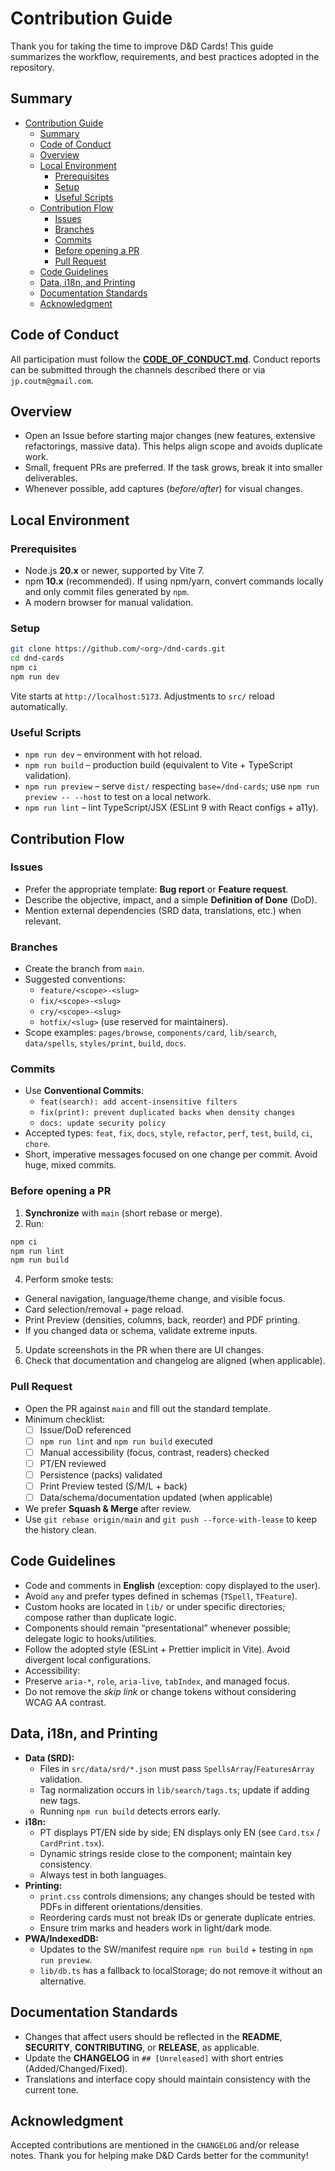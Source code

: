 # Contribution Guide

Thank you for taking the time to improve D&D Cards! This guide summarizes the workflow, requirements, and best practices adopted in the repository.

## Summary
- [Contribution Guide](#contribution-guide)
  - [Summary](#summary)
  - [Code of Conduct](#code-of-conduct)
  - [Overview](#overview)
  - [Local Environment](#local-environment)
    - [Prerequisites](#prerequisites)
    - [Setup](#setup)
    - [Useful Scripts](#useful-scripts)
  - [Contribution Flow](#contribution-flow)
    - [Issues](#issues)
    - [Branches](#branches)
    - [Commits](#commits)
    - [Before opening a PR](#before-opening-a-pr)
    - [Pull Request](#pull-request)
  - [Code Guidelines](#code-guidelines)
  - [Data, i18n, and Printing](#data-i18n-and-printing)
  - [Documentation Standards](#documentation-standards)
  - [Acknowledgment](#acknowledgment)

## Code of Conduct

All participation must follow the **[CODE_OF_CONDUCT.md](CODE_OF_CONDUCT.md)**. Conduct reports can be submitted through the channels described there or via `jp.coutm@gmail.com`.

## Overview

- Open an Issue before starting major changes (new features, extensive refactorings, massive data). This helps align scope and avoids duplicate work.
- Small, frequent PRs are preferred. If the task grows, break it into smaller deliverables.
- Whenever possible, add captures (*before/after*) for visual changes.

## Local Environment
### Prerequisites

- Node.js **20.x** or newer, supported by Vite 7.
- npm **10.x** (recommended). If using npm/yarn, convert commands locally and only commit files generated by `npm`.
- A modern browser for manual validation.

### Setup

```bash
git clone https://github.com/<org>/dnd-cards.git
cd dnd-cards
npm ci
npm run dev
```

Vite starts at `http://localhost:5173`. Adjustments to `src/` reload automatically.

### Useful Scripts

- `npm run dev` – environment with hot reload.
- `npm run build` – production build (equivalent to Vite + TypeScript validation).
- `npm run preview` – serve `dist/` respecting `base=/dnd-cards`; use `npm run preview -- --host` to test on a local network.
- `npm run lint` – lint TypeScript/JSX (ESLint 9 with React configs + a11y).

## Contribution Flow
### Issues

- Prefer the appropriate template: **Bug report** or **Feature request**.
- Describe the objective, impact, and a simple **Definition of Done** (DoD).
- Mention external dependencies (SRD data, translations, etc.) when relevant.

### Branches

- Create the branch from `main`. 
- Suggested conventions: 
  - `feature/<scope>-<slug>` 
  - `fix/<scope>-<slug>` 
  - `cry/<scope>-<slug>` 
  - `hotfix/<slug>` (use reserved for maintainers).
- Scope examples: `pages/browse`, `components/card`, `lib/search`, `data/spells`, `styles/print`, `build`, `docs`.

### Commits

- Use **Conventional Commits**: 
  - `feat(search): add accent-insensitive filters` 
  - `fix(print): prevent duplicated backs when density changes` 
  - `docs: update security policy`
- Accepted types: `feat`, `fix`, `docs`, `style`, `refactor`, `perf`, `test`, `build`, `ci`, `chore`.
- Short, imperative messages focused on one change per commit. Avoid huge, mixed commits.

### Before opening a PR

1. **Synchronize** with `main` (short rebase or merge).
2. Run:

```bash
npm ci
npm run lint
npm run build
```

4. Perform smoke tests:
  - General navigation, language/theme change, and visible focus.
  - Card selection/removal + page reload.
  - Print Preview (densities, columns, back, reorder) and PDF printing.
  - If you changed data or schema, validate extreme inputs.
5. Update screenshots in the PR when there are UI changes.
6. Check that documentation and changelog are aligned (when applicable).

### Pull Request
- Open the PR against `main` and fill out the standard template. 
- Minimum checklist:
  - [ ] Issue/DoD referenced
  - [ ] `npm run lint` and `npm run build` executed
  - [ ] Manual accessibility (focus, contrast, readers) checked
  - [ ] PT/EN reviewed
  - [ ] Persistence (packs) validated
  - [ ] Print Preview tested (S/M/L + back)
  - [ ] Data/schema/documentation updated (when applicable)
- We prefer **Squash & Merge** after review.
- Use `git rebase origin/main` and `git push --force-with-lease` to keep the history clean.

## Code Guidelines
- Code and comments in **English** (exception: copy displayed to the user).
- Avoid `any` and prefer types defined in schemas (`TSpell`, `TFeature`).
- Custom hooks are located in `lib/` or under specific directories; compose rather than duplicate logic. 
- Components should remain “presentational” whenever possible; delegate logic to hooks/utilities.
- Follow the adopted style (ESLint + Prettier implicit in Vite). Avoid divergent local configurations.
- Accessibility:
-   Preserve `aria-*`, `role`, `aria-live`, `tabIndex`, and managed focus.
-   Do not remove the *skip link* or change tokens without considering WCAG AA contrast.

## Data, i18n, and Printing
- **Data (SRD):**
  - Files in `src/data/srd/*.json` must pass `SpellsArray`/`FeaturesArray` validation.
  - Tag normalization occurs in `lib/search/tags.ts`; update if adding new tags.
  - Running `npm run build` detects errors early.
- **i18n:**
  - PT displays PT/EN side by side; EN displays only EN (see `Card.tsx` / `CardPrint.tsx`).
  - Dynamic strings reside close to the component; maintain key consistency.
  - Always test in both languages.
- **Printing:**
  - `print.css` controls dimensions; any changes should be tested with PDFs in different orientations/densities.
  - Reordering cards must not break IDs or generate duplicate entries. 
  - Ensure trim marks and headers work in light/dark mode.
- **PWA/IndexedDB:**
  - Updates to the SW/manifest require `npm run build` + testing in `npm run preview`.
  - `lib/db.ts` has a fallback to localStorage; do not remove it without an alternative.

## Documentation Standards
- Changes that affect users should be reflected in the **README**, **SECURITY**, **CONTRIBUTING**, or **RELEASE**, as applicable.
- Update the **CHANGELOG** in `## [Unreleased]` with short entries (Added/Changed/Fixed).
- Translations and interface copy should maintain consistency with the current tone.

## Acknowledgment
Accepted contributions are mentioned in the `CHANGELOG` and/or release notes. Thank you for helping make D&D Cards better for the community!